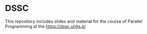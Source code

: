 # DSSC
This repository includes slides and material for the course of Parallel Programming at the https://dssc.units.it/
